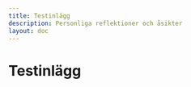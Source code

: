 ```yaml
---
title: Testinlägg
description: Personliga reflektioner och åsikter
layout: doc
---
```


# <ye>Testinlägg</ye>

